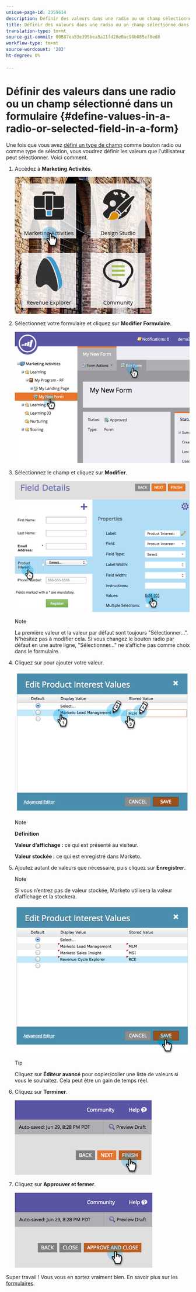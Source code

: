 ```yaml
---
unique-page-id: 2359614
description: Définir des valeurs dans une radio ou un champ sélectionné dans un formulaire - Documents marketing - Documentation du produit
title: Définir des valeurs dans une radio ou un champ sélectionné dans un formulaire
translation-type: tm+mt
source-git-commit: 00887ea53e395bea3a11fd28e0ac98b085ef6ed8
workflow-type: tm+mt
source-wordcount: '203'
ht-degree: 0%

---
```



# Définir des valeurs dans une radio ou un champ sélectionné dans un formulaire {#define-values-in-a-radio-or-selected-field-in-a-form}

Une fois que vous avez [défini un type de champ](../../../../product-docs/administration/field-management/change-the-type-of-a-marketo-custom-field.md) comme bouton radio ou comme type de sélection, vous voudrez définir les valeurs que l&#39;utilisateur peut sélectionner. Voici comment.

1. Accédez à **Marketing** **Activités**.

   ![](assets/ma.png)

1. Sélectionnez votre formulaire et cliquez sur **Modifier** **Formulaire**.

   ![](assets/image2014-9-15-16-3a28-3a56.png)

1. Sélectionnez le champ et cliquez sur **Modifier**.

   ![](assets/image2014-9-15-16-3a29-3a6.png)

   >[!NOTE]
   >
   >La première valeur et la valeur par défaut sont toujours &quot;Sélectionner...&quot;. N&#39;hésitez pas à modifier cela. Si vous changez le bouton radio par défaut en une autre ligne, &quot;Sélectionner...&quot; ne s’affiche pas comme choix dans le formulaire.

1. Cliquez sur pour ajouter votre valeur.

   ![](assets/image2014-9-15-16-3a29-3a18.png)

   >[!NOTE]
   >
   >**Définition**
   >
   >
   >**Valeur d’affichage :** ce qui est présenté au visiteur.
   >
   >
   >**Valeur stockée :** ce qui est enregistré dans Marketo.

1. Ajoutez autant de valeurs que nécessaire, puis cliquez sur **Enregistrer**.

   >[!NOTE]
   >
   >Si vous n’entrez pas de valeur stockée, Marketo utilisera la valeur d’affichage et la stockera.

   ![](assets/image2014-9-15-16-3a29-3a30.png)

   >[!TIP]
   >
   >Cliquez sur **Éditeur avancé** pour copier/coller une liste de valeurs si vous le souhaitez. Cela peut être un gain de temps réel.

1. Cliquez sur **Terminer**.

   ![](assets/image2014-9-15-16-3a29-3a43.png)

1. Cliquez sur **Approuver et fermer**.

   ![](assets/image2014-9-15-16-3a29-3a57.png)

Super travail ! Vous vous en sortez vraiment bien. En savoir plus sur les [formulaires](http://docs.marketo.com/display/docs/forms).
